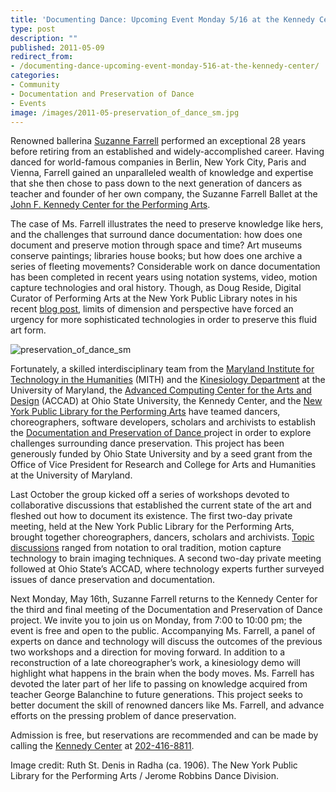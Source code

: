 ```yaml
---
title: 'Documenting Dance: Upcoming Event Monday 5/16 at the Kennedy Center'
type: post
description: ""
published: 2011-05-09
redirect_from: 
- /documenting-dance-upcoming-event-monday-516-at-the-kennedy-center/
categories:
- Community
- Documentation and Preservation of Dance
- Events
image: /images/2011-05-preservation_of_dance_sm.jpg
---
```

Renowned ballerina [Suzanne Farrell](https://secure.wikimedia.org/wikipedia/en/wiki/Suzanne_Farrell) performed an exceptional 28 years before retiring from an established and widely-accomplished career. Having danced for world-famous companies in Berlin, New York City, Paris and Vienna, Farrell gained an unparalleled wealth of knowledge and expertise that she then chose to pass down to the next generation of dancers as teacher and founder of her own company, the Suzanne Farrell Ballet at the [John F. Kennedy Center for the Performing Arts](http://www.kennedy-center.org).

The case of Ms. Farrell illustrates the need to preserve knowledge like hers, and the challenges that surround dance documentation: how does one document and preserve motion through space and time? Art museums conserve paintings; libraries house books; but how does one archive a series of fleeting movements? Considerable work on dance documentation has been completed in recent years using notation systems, video, motion capture technologies and oral history. Though, as Doug Reside, Digital Curator of Performing Arts at the New York Public Library notes in his recent [blog post](http://www.nypl.org/blog/2011/05/02/how-can-we-know-dancer-from-dance), limits of dimension and perspective have forced an urgency for more sophisticated technologies in order to preserve this fluid art form.

![preservation_of_dance_sm](/images/2011-05-preservation_of_dance_sm.jpg)

Fortunately, a skilled interdisciplinary team from the [Maryland Institute for Technology in the Humanities](http://mith.umd.edu) (MITH) and the [Kinesiology Department](http://www.sph.umd.edu/KNES) at the University of Maryland, the [Advanced Computing Center for the Arts and Design](http://accad.osu.edu) (ACCAD) at Ohio State University, the Kennedy Center, and the [New York Public Library for the Performing Arts](http://www.nypl.org/locations/lpa) have teamed dancers, choreographers, software developers, scholars and archivists to establish the [Documentation and Preservation of Dance ](http://mith.umd.edu/research/the-documentation-and-preservation-of-dance/)project in order to explore challenges surrounding dance preservation. This project has been generously funded by Ohio State University and by a seed grant from the Office of Vice President for Research and College for Arts and Humanities at the University of Maryland.

Last October the group kicked off a series of workshops devoted to collaborative discussions that established the current state of the art and fleshed out how to document its existence. The first two-day private meeting, held at the New York Public Library for the Performing Arts, brought together choreographers, dancers, scholars and archivists. [Topic discussions](http://mith.umd.edu/dance-preservation/documentation.html) ranged from notation to oral tradition, motion capture technology to brain imaging techniques. A second two-day private meeting followed at Ohio State’s ACCAD, where technology experts further surveyed issues of dance preservation and documentation.

Next Monday, May 16th, Suzanne Farrell returns to the Kennedy Center for the third and final meeting of the Documentation and Preservation of Dance project. We invite you to join us on Monday, from 7:00 to 10:00 pm; the event is free and open to the public. Accompanying Ms. Farrell, a panel of experts on dance and technology will discuss the outcomes of the previous two workshops and a direction for moving forward. In addition to a reconstruction of a late choreographer’s work, a kinesiology demo will highlight what happens in the brain when the body moves. Ms. Farrell has devoted the later part of her life to passing on knowledge acquired from teacher George Balanchine to future generations. This project seeks to better document the skill of renowned dancers like Ms. Farrell, and advance efforts on the pressing problem of dance preservation.

Admission is free, but reservations are recommended and can be made by calling the [Kennedy Center](http://www.kennedy-center.org/calendar/index.cfm?fuseaction=showEvent&event=PLPEC) at [202-416-8811](tel:202-416-8811).

Image credit: Ruth St. Denis in Radha (ca. 1906). The New York Public Library for the Performing Arts / Jerome Robbins Dance Division.
